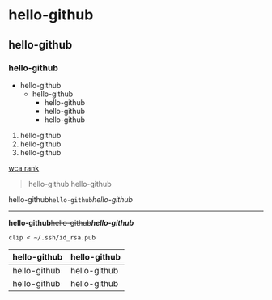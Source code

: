 # hello-github
## hello-github
### hello-github

- hello-github
    - hello-github
        - hello-github
        - hello-github
        - hello-github

1. hello-github
1. hello-github
1. hello-github

[URL]:https://www.worldcubeassociation.org/persons/2017KIKU01
[wca rank][URL]

> hello-github
> hello-github

hello-github`hello-github`*hello-github*

---

**hello-github**~~hello-github~~***hello-github***

```
clip < ~/.ssh/id_rsa.pub
```

hello-github|hello-github
------------|------------
hello-github|hello-github
hello-github|hello-github



